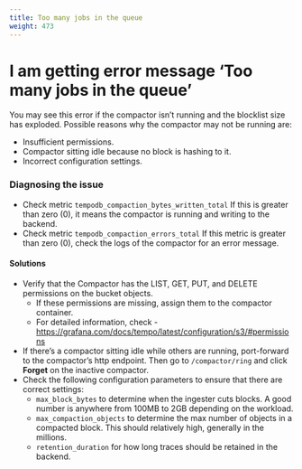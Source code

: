 ```yaml
---
title: Too many jobs in the queue
weight: 473
---
```


# I am getting error message ‘Too many jobs in the queue’

You may see this error if the compactor isn’t running and the blocklist size has exploded. 
Possible reasons why the compactor may not be running are:

- Insufficient permissions.
- Compactor sitting idle because no block is hashing to it.
- Incorrect configuration settings.
### Diagnosing the issue
- Check metric `tempodb_compaction_bytes_written_total`
If this is greater than zero (0), it means the compactor is running and writing to the backend.
- Check metric `tempodb_compaction_errors_total`
If this metric is greater than zero (0), check the logs of the compactor for an error message.

#### Solutions
- Verify that the Compactor has the LIST, GET, PUT, and DELETE permissions on the bucket objects.
  - If these permissions are missing, assign them to the compactor container.
  - For detailed information, check - https://grafana.com/docs/tempo/latest/configuration/s3/#permissions
- If there’s a compactor sitting idle while others are running, port-forward to the compactor’s http endpoint. Then go to `/compactor/ring` and click **Forget** on the inactive compactor.
- Check the following configuration parameters to ensure that there are correct settings:
  - `max_block_bytes` to determine when the ingester cuts blocks. A good number is anywhere from 100MB to 2GB depending on the workload.
  - `max_compaction_objects` to determine the max number of objects in a compacted block. This should relatively high, generally in the millions.
  - `retention_duration` for how long traces should be retained in the backend.
